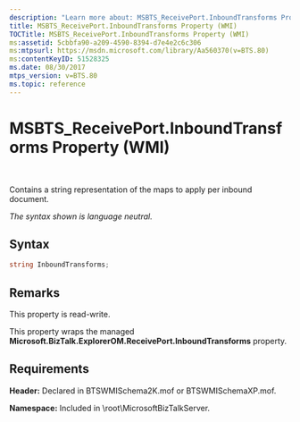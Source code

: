 ```yaml
---
description: "Learn more about: MSBTS_ReceivePort.InboundTransforms Property (WMI)"
title: MSBTS_ReceivePort.InboundTransforms Property (WMI)
TOCTitle: MSBTS_ReceivePort.InboundTransforms Property (WMI)
ms:assetid: 5cbbfa90-a209-4590-8394-d7e4e2c6c306
ms:mtpsurl: https://msdn.microsoft.com/library/Aa560370(v=BTS.80)
ms:contentKeyID: 51528325
ms.date: 08/30/2017
mtps_version: v=BTS.80
ms.topic: reference
---
```


# MSBTS\_ReceivePort.InboundTransforms Property (WMI)

 

Contains a string representation of the maps to apply per inbound document.

*The syntax shown is language neutral.*

## Syntax

```C#
string InboundTransforms;  
```

## Remarks

This property is read-write.

This property wraps the managed **Microsoft.BizTalk.ExplorerOM.ReceivePort.InboundTransforms** property.

## Requirements

**Header:** Declared in BTSWMISchema2K.mof or BTSWMISchemaXP.mof.

**Namespace:** Included in \\root\\MicrosoftBizTalkServer.

